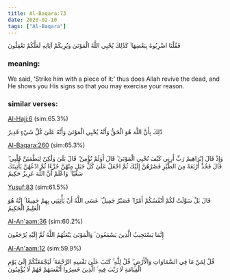 ```yaml
---
title: Al-Baqara:73
date: 2020-02-10
tags: ["Al-Baqara"]
---
```

فَقُلْنَا اضْرِبُوهُ بِبَعْضِهَا ۚ كَذَٰلِكَ يُحْيِي اللَّهُ الْمَوْتَىٰ وَيُرِيكُمْ آيَاتِهِ لَعَلَّكُمْ تَعْقِلُونَ
### meaning: 
We said, ‘Strike him with a piece of it:’ thus does Allah revive the dead, and He shows you His signs so that you may exercise your reason.
### similar verses: 

[Al-Hajj:6](/22/6) (sim:65.3%)

ذَٰلِكَ بِأَنَّ اللَّهَ هُوَ الْحَقُّ وَأَنَّهُ يُحْيِي الْمَوْتَىٰ وَأَنَّهُ عَلَىٰ كُلِّ شَيْءٍ قَدِيرٌ

[Al-Baqara:260](/2/260) (sim:65.3%)

وَإِذْ قَالَ إِبْرَاهِيمُ رَبِّ أَرِنِي كَيْفَ تُحْيِي الْمَوْتَىٰ ۖ قَالَ أَوَلَمْ تُؤْمِنْ ۖ قَالَ بَلَىٰ وَلَٰكِنْ لِيَطْمَئِنَّ قَلْبِي ۖ قَالَ فَخُذْ أَرْبَعَةً مِنَ الطَّيْرِ فَصُرْهُنَّ إِلَيْكَ ثُمَّ اجْعَلْ عَلَىٰ كُلِّ جَبَلٍ مِنْهُنَّ جُزْءًا ثُمَّ ادْعُهُنَّ يَأْتِينَكَ سَعْيًا ۚ وَاعْلَمْ أَنَّ اللَّهَ عَزِيزٌ حَكِيمٌ

[Yusuf:83](/12/83) (sim:61.5%)

قَالَ بَلْ سَوَّلَتْ لَكُمْ أَنْفُسُكُمْ أَمْرًا ۖ فَصَبْرٌ جَمِيلٌ ۖ عَسَى اللَّهُ أَنْ يَأْتِيَنِي بِهِمْ جَمِيعًا ۚ إِنَّهُ هُوَ الْعَلِيمُ الْحَكِيمُ

[Al-An'aam:36](/6/36) (sim:60.2%)

إِنَّمَا يَسْتَجِيبُ الَّذِينَ يَسْمَعُونَ ۘ وَالْمَوْتَىٰ يَبْعَثُهُمُ اللَّهُ ثُمَّ إِلَيْهِ يُرْجَعُونَ

[Al-An'aam:12](/6/12) (sim:59.9%)

قُلْ لِمَنْ مَا فِي السَّمَاوَاتِ وَالْأَرْضِ ۖ قُلْ لِلَّهِ ۚ كَتَبَ عَلَىٰ نَفْسِهِ الرَّحْمَةَ ۚ لَيَجْمَعَنَّكُمْ إِلَىٰ يَوْمِ الْقِيَامَةِ لَا رَيْبَ فِيهِ ۚ الَّذِينَ خَسِرُوا أَنْفُسَهُمْ فَهُمْ لَا يُؤْمِنُونَ
